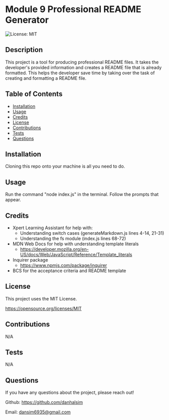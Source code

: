 # Module 9 Professional README Generator
![License: MIT](https://img.shields.io/badge/License-MIT-yellow.svg)

## Description

This project is a tool for producing professional README files. It takes the developer's provided information and creates a README file that is already formatted. This helps the developer save time by taking over the task of creating and formatting a README file.

## Table of Contents

- [Installation](#installation)
- [Usage](#usage)
- [Credits](#credits)
- [License](#license)
- [Contributions](#contributions)
- [Tests](#Tests)
- [Questions](#Questions)

## Installation

Cloning this repo onto your machine is all you need to do.

## Usage

Run the command "node index.js" in the terminal. Follow the prompts that appear.

## Credits

- Xpert Learning Assistant for help with:
  - Understanding switch cases (generateMarkdown.js lines 4-14, 21-31)
  - Understanding the fs module (index.js lines 68-72)
- MDN Web Docs for help with understanding template literals
  - https://developer.mozilla.org/en-US/docs/Web/JavaScript/Reference/Template_literals
- Inquirer package
  - https://www.npmjs.com/package/inquirer
- BCS for the acceptance criteria and README template

## License

This project uses the MIT License.

https://opensource.org/licenses/MIT 

## Contributions

N/A

## Tests

N/A

## Questions

If you have any questions about the project, please reach out!

Github: https://github.com/danhalsim

Email: dansim6935@gmail.com

  